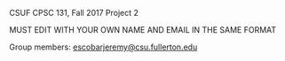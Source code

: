 CSUF CPSC 131, Fall 2017
Project 2

MUST EDIT WITH YOUR OWN NAME AND EMAIL IN THE SAME FORMAT

Group members:
escobarjeremy@csu.fullerton.edu
